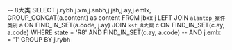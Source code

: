 -- 8大类
SELECT 
j.rybh,j.xm,j.snbh,j.jsh,j.ay,j.emlx,
GROUP_CONCAT(a.content) as content 
FROM jbxx j
LEFT JOIN `alantop_案件类别` a ON FIND_IN_SET(a.code, j.ay)
JOIN `kst_8大案` c ON FIND_IN_SET(c.ay, a.code)
WHERE state = 'R8' AND FIND_IN_SET(c.ay, a.code)
-- AND j.emlx = '1'
GROUP BY j.rybh